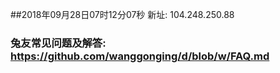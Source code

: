 ##2018年09月28日07时12分07秒 新址: 104.248.250.88
### 兔友常见问题及解答: https://github.com/wanggonging/d/blob/w/FAQ.md
